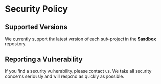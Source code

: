 # Security Policy

## Supported Versions

We currently support the latest version of each sub-project in the **Sandbox** repository.

## Reporting a Vulnerability

If you find a security vulnerability, please contact us. We take all security concerns seriously and will respond as quickly as possible.
